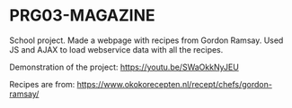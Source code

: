 # PRG03-MAGAZINE
School project. Made a webpage with recipes from Gordon Ramsay. 
Used JS and AJAX to load webservice data with all the recipes.

Demonstration of the project: 
https://youtu.be/SWaOkkNyJEU

Recipes are from: 
https://www.okokorecepten.nl/recept/chefs/gordon-ramsay/
